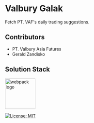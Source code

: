 # Valbury Galak
Fetch PT. VAF's daily trading suggestions.

## Contributors
- PT. Valbury Asia Futures
- Gerald Zandisko

## Solution Stack
<div>
  <picture>
    <source media="(prefers-color-scheme: dark)" srcset="https://upload.wikimedia.org/wikipedia/commons/9/93/Amazon_Web_Services_Logo.svg" width="100">
    <source media="(prefers-color-scheme: light)" srcset="https://upload.wikimedia.org/wikipedia/commons/9/93/Amazon_Web_Services_Logo.svg" width="100">
    <img alt="webpack logo" src="https://upload.wikimedia.org/wikipedia/commons/9/93/Amazon_Web_Services_Logo.svg">
  <picture>
</div>

[![License: MIT](https://img.shields.io/badge/License-MIT-yellow.svg)](https://opensource.org/licenses/MIT)
